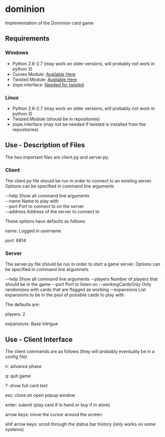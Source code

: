 dominion
========

Implementation of the Dominion card game

Requirements
------------

### Windows

* Python 2.6-2.7 (may work on older versions, will probably not work in python 3)
* Curses Module: [Available Here](http://www.lfd.uci.edu/~gohlke/pythonlibs/#curses)
* Twisted Module: [Available Here](http://twistedmatrix.com/trac/)
* zope.interface: [Needed for twisted](http://pypi.python.org/pypi/zope.interface#download)

### Linux

* Python 2.6-2.7 (may work on older versions, will probably not work in python 3)
* Twisted Module (should be in repositories)
* zope.interface (may not be needed if twisted is installed from the repositories)


Use - Description of Files
--------------------------

The two important files are client.py and server.py.

### Client

The client.py file should be run in order to connect to an existing server. Options can be 
specified in command line arguments

--help    Show all command line arguments  
--name    Name to play with  
--port    Port to connect to on the server  
--address Address of the server to connect to

These options have defaults as follows:

name:     Logged in username

port:     6814


### Server

The server.py file should be run in order to start a game server. Options can be specified in 
command line argumnets.

--help      Show all command line arguments
--players   Number of players that should be in the game
--port      Port to listen on
--workingCardsOnly    Only randomizes with cards that are flagged as working
--expansions  List expansions to be in the pool of possible cards to play with

The defaults are:

players:      2

expansions:   Base Intrigue

Use - Client Interface
----------------------

The client commands are as follows (they will probably eventually be in a config file)

n:                  advance phase

q:                  quit game

?:                  show full card text

esc:                close an open popup window

enter:              submit (play card if in hand or buy if in store)

arrow keys:         move the cursor around the screen

shif arrow keys:    scroll through the status bar history (only works on some systems)